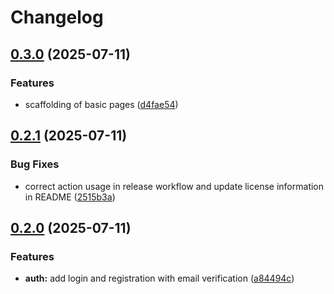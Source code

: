 # Changelog

## [0.3.0](https://github.com/thef4tdaddy/RxLedger/compare/v0.2.1...v0.3.0) (2025-07-11)


### Features

* scaffolding of basic pages ([d4fae54](https://github.com/thef4tdaddy/RxLedger/commit/d4fae546482351204608105e96260a9005389414))

## [0.2.1](https://github.com/thef4tdaddy/RxLedger/compare/v0.2.0...v0.2.1) (2025-07-11)

### Bug Fixes

- correct action usage in release workflow and update license information in README ([2515b3a](https://github.com/thef4tdaddy/RxLedger/commit/2515b3af31b1a809a3ffe6a6512d15d096ac6c6d))

## [0.2.0](https://github.com/thef4tdaddy/RxLedger/compare/v0.1.0...v0.2.0) (2025-07-11)

### Features

- **auth:** add login and registration with email verification ([a84494c](https://github.com/thef4tdaddy/RxLedger/commit/a84494c31a69e428c3a9dce4500a90c86f9100f8))
